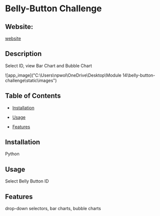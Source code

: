 # Belly-Button Challenge


## Website: 
[website](https://guardsguards.github.io/belly-button-challenge/)

## Description
Select ID, view Bar Chart and Bubble Chart

![app_image]("C:\Users\npwol\OneDrive\Desktop\Module 14\belly-button-challenge\static\images")

## Table of Contents
- [Installation](#installation)
- [Usage](#usage)


- [Features](#features)



## Installation
Python

## Usage
Select Belly Button ID





## Features
drop-down selectors, bar charts, bubble charts



